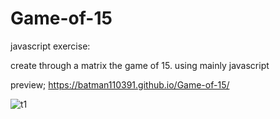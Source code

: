 # Game-of-15


javascript exercise:

create through a matrix the game of 15. using mainly javascript

preview;
https://batman110391.github.io/Game-of-15/

![t1](https://user-images.githubusercontent.com/74873935/104713418-1d7b6f80-5724-11eb-881f-3a888f68a3e5.JPG)
